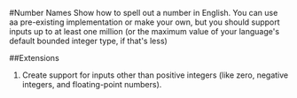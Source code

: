 #Number Names
Show how to spell out a number in English. You can use aa pre-existing implementation or make your own, but you should support inputs up to at least one million (or the maximum value of your language's default bounded integer type, if that's less)

##Extensions
1. Create support for inputs other than positive integers (like zero, negative integers, and floating-point numbers).